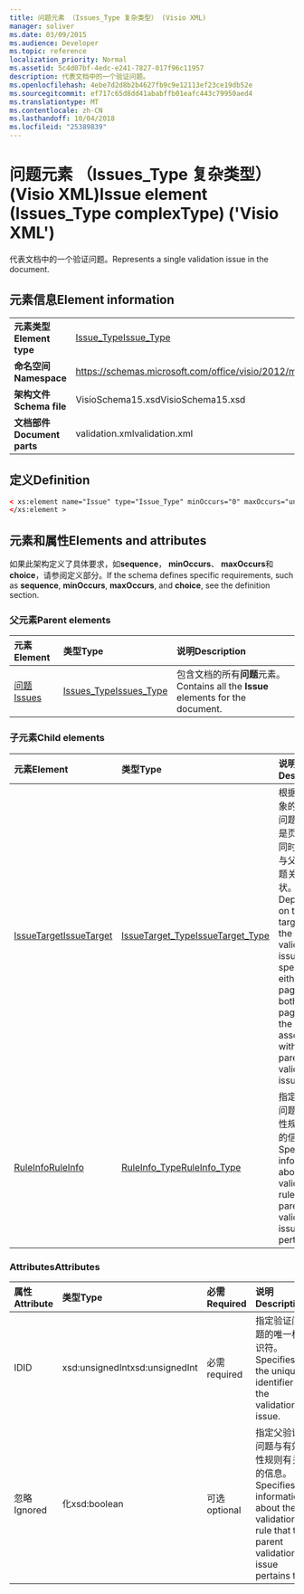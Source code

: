 ```yaml
---
title: 问题元素 （Issues_Type 复杂类型） (Visio XML)
manager: soliver
ms.date: 03/09/2015
ms.audience: Developer
ms.topic: reference
localization_priority: Normal
ms.assetid: 5c4d07bf-4edc-e241-7827-017f96c11957
description: 代表文档中的一个验证问题。
ms.openlocfilehash: 4ebe7d2d8b2b4627fb9c9e12113ef23ce19db52e
ms.sourcegitcommit: ef717c65d8dd41ababffb01eafc443c79950aed4
ms.translationtype: MT
ms.contentlocale: zh-CN
ms.lasthandoff: 10/04/2018
ms.locfileid: "25389839"
---
```

# <a name="issue-element-issuestype-complextype-visio-xml"></a><span data-ttu-id="08636-103">问题元素 （Issues_Type 复杂类型） (Visio XML)</span><span class="sxs-lookup"><span data-stu-id="08636-103">Issue element (Issues_Type complexType) ('Visio XML')</span></span>

<span data-ttu-id="08636-104">代表文档中的一个验证问题。</span><span class="sxs-lookup"><span data-stu-id="08636-104">Represents a single validation issue in the document.</span></span>
  
## <a name="element-information"></a><span data-ttu-id="08636-105">元素信息</span><span class="sxs-lookup"><span data-stu-id="08636-105">Element information</span></span>

|||
|:-----|:-----|
|<span data-ttu-id="08636-106">**元素类型**</span><span class="sxs-lookup"><span data-stu-id="08636-106">**Element type**</span></span> <br/> |[<span data-ttu-id="08636-107">Issue_Type</span><span class="sxs-lookup"><span data-stu-id="08636-107">Issue_Type</span></span>](issue_type-complextypevisio-xml.md) <br/> |
|<span data-ttu-id="08636-108">**命名空间**</span><span class="sxs-lookup"><span data-stu-id="08636-108">**Namespace**</span></span> <br/> |https://schemas.microsoft.com/office/visio/2012/main  <br/> |
|<span data-ttu-id="08636-109">**架构文件**</span><span class="sxs-lookup"><span data-stu-id="08636-109">**Schema file**</span></span> <br/> |<span data-ttu-id="08636-110">VisioSchema15.xsd</span><span class="sxs-lookup"><span data-stu-id="08636-110">VisioSchema15.xsd</span></span>  <br/> |
|<span data-ttu-id="08636-111">**文档部件**</span><span class="sxs-lookup"><span data-stu-id="08636-111">**Document parts**</span></span> <br/> |<span data-ttu-id="08636-112">validation.xml</span><span class="sxs-lookup"><span data-stu-id="08636-112">validation.xml</span></span>  <br/> |
   
## <a name="definition"></a><span data-ttu-id="08636-113">定义</span><span class="sxs-lookup"><span data-stu-id="08636-113">Definition</span></span>

```XML
< xs:element name="Issue" type="Issue_Type" minOccurs="0" maxOccurs="unbounded" >
</xs:element >
```

## <a name="elements-and-attributes"></a><span data-ttu-id="08636-114">元素和属性</span><span class="sxs-lookup"><span data-stu-id="08636-114">Elements and attributes</span></span>

<span data-ttu-id="08636-115">如果此架构定义了具体要求，如**sequence**， **minOccurs**、 **maxOccurs**和**choice**，请参阅定义部分。</span><span class="sxs-lookup"><span data-stu-id="08636-115">If the schema defines specific requirements, such as **sequence**, **minOccurs**, **maxOccurs**, and **choice**, see the definition section.</span></span> 
  
### <a name="parent-elements"></a><span data-ttu-id="08636-116">父元素</span><span class="sxs-lookup"><span data-stu-id="08636-116">Parent elements</span></span>

|<span data-ttu-id="08636-117">**元素**</span><span class="sxs-lookup"><span data-stu-id="08636-117">**Element**</span></span>|<span data-ttu-id="08636-118">**类型**</span><span class="sxs-lookup"><span data-stu-id="08636-118">**Type**</span></span>|<span data-ttu-id="08636-119">**说明**</span><span class="sxs-lookup"><span data-stu-id="08636-119">**Description**</span></span>|
|:-----|:-----|:-----|
|[<span data-ttu-id="08636-120">问题</span><span class="sxs-lookup"><span data-stu-id="08636-120">Issues</span></span>](issues-element-validation_type-complextypevisio-xml.md) <br/> |[<span data-ttu-id="08636-121">Issues_Type</span><span class="sxs-lookup"><span data-stu-id="08636-121">Issues_Type</span></span>](issues_type-complextypevisio-xml.md) <br/> |<span data-ttu-id="08636-122">包含文档的所有**问题**元素。</span><span class="sxs-lookup"><span data-stu-id="08636-122">Contains all the **Issue** elements for the document.</span></span>  <br/> |
   
### <a name="child-elements"></a><span data-ttu-id="08636-123">子元素</span><span class="sxs-lookup"><span data-stu-id="08636-123">Child elements</span></span>

|<span data-ttu-id="08636-124">**元素**</span><span class="sxs-lookup"><span data-stu-id="08636-124">**Element**</span></span>|<span data-ttu-id="08636-125">**类型**</span><span class="sxs-lookup"><span data-stu-id="08636-125">**Type**</span></span>|<span data-ttu-id="08636-126">**说明**</span><span class="sxs-lookup"><span data-stu-id="08636-126">**Description**</span></span>|
|:-----|:-----|:-----|
|[<span data-ttu-id="08636-127">IssueTarget</span><span class="sxs-lookup"><span data-stu-id="08636-127">IssueTarget</span></span>](issuetarget-element-issue_type-complextypevisio-xml.md) <br/> |[<span data-ttu-id="08636-128">IssueTarget_Type</span><span class="sxs-lookup"><span data-stu-id="08636-128">IssueTarget_Type</span></span>](issuetarget_type-complextypevisio-xml.md) <br/> |<span data-ttu-id="08636-129">根据目标对象的父验证问题，指定是页上，或同时页及其与父验证问题关联的形状。</span><span class="sxs-lookup"><span data-stu-id="08636-129">Depending on the target of the parent validation issue, specifies either the page, or both the page and the shape, associated with the parent validation issue.</span></span>  <br/> |
|[<span data-ttu-id="08636-130">RuleInfo</span><span class="sxs-lookup"><span data-stu-id="08636-130">RuleInfo</span></span>](ruleinfo-element-issue_type-complextypevisio-xml.md) <br/> |[<span data-ttu-id="08636-131">RuleInfo_Type</span><span class="sxs-lookup"><span data-stu-id="08636-131">RuleInfo_Type</span></span>](ruleinfo_type-complextypevisio-xml.md) <br/> |<span data-ttu-id="08636-132">指定父验证问题与有效性规则有关的信息。</span><span class="sxs-lookup"><span data-stu-id="08636-132">Specifies information about the validation rule that the parent validation issue pertains to.</span></span>  <br/> |
   
### <a name="attributes"></a><span data-ttu-id="08636-133">Attributes</span><span class="sxs-lookup"><span data-stu-id="08636-133">Attributes</span></span>

|<span data-ttu-id="08636-134">**属性**</span><span class="sxs-lookup"><span data-stu-id="08636-134">**Attribute**</span></span>|<span data-ttu-id="08636-135">**类型**</span><span class="sxs-lookup"><span data-stu-id="08636-135">**Type**</span></span>|<span data-ttu-id="08636-136">**必需**</span><span class="sxs-lookup"><span data-stu-id="08636-136">**Required**</span></span>|<span data-ttu-id="08636-137">**说明**</span><span class="sxs-lookup"><span data-stu-id="08636-137">**Description**</span></span>|<span data-ttu-id="08636-138">**可能的值**</span><span class="sxs-lookup"><span data-stu-id="08636-138">**Possible values**</span></span>|
|:-----|:-----|:-----|:-----|:-----|
|<span data-ttu-id="08636-139">ID</span><span class="sxs-lookup"><span data-stu-id="08636-139">ID</span></span>  <br/> |<span data-ttu-id="08636-140">xsd:unsignedInt</span><span class="sxs-lookup"><span data-stu-id="08636-140">xsd:unsignedInt</span></span>  <br/> |<span data-ttu-id="08636-141">必需</span><span class="sxs-lookup"><span data-stu-id="08636-141">required</span></span>  <br/> |<span data-ttu-id="08636-142">指定验证问题的唯一标识符。</span><span class="sxs-lookup"><span data-stu-id="08636-142">Specifies the unique identifier of the validation issue.</span></span>  <br/> |<span data-ttu-id="08636-143">Xsd:unsignedInt 类型的值。</span><span class="sxs-lookup"><span data-stu-id="08636-143">Values of the xsd:unsignedInt type.</span></span>  <br/> |
|<span data-ttu-id="08636-144">忽略</span><span class="sxs-lookup"><span data-stu-id="08636-144">Ignored</span></span>  <br/> |<span data-ttu-id="08636-145">化</span><span class="sxs-lookup"><span data-stu-id="08636-145">xsd:boolean</span></span>  <br/> |<span data-ttu-id="08636-146">可选</span><span class="sxs-lookup"><span data-stu-id="08636-146">optional</span></span>  <br/> |<span data-ttu-id="08636-147">指定父验证问题与有效性规则有关的信息。</span><span class="sxs-lookup"><span data-stu-id="08636-147">Specifies information about the validation rule that the parent validation issue pertains to.</span></span>  <br/> |<span data-ttu-id="08636-148">化类型的值。</span><span class="sxs-lookup"><span data-stu-id="08636-148">Values of the xsd:boolean type.</span></span>  <br/> |
   

